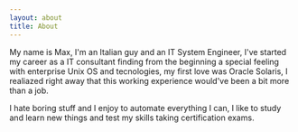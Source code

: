```yaml
---
layout: about
title: About
---
```


My name is Max, I'm an Italian guy and an IT System Engineer, I've started my career as a IT consultant finding from the beginning a special feeling with enterprise Unix OS and tecnologies, my first love was Oracle Solaris, I realiazed right away that this working experience would've been a bit more than a job.

I hate boring stuff and I enjoy to automate everything I can, I like to study and learn new things and test my skills taking certification exams.

